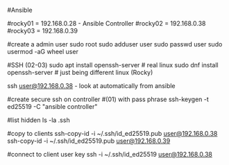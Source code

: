 #Ansible


#rocky01 = 192.168.0.28 - Ansible Controller 
#rocky02 = 192.168.0.38
#rocky03 = 192.168.0.39


#create a admin user
sudo root
sudo adduser user
sudo passwd user
sudo usermod -aG wheel user


#SSH (02-03)
sudo apt install openssh-server # real linux
sudo dnf install openssh-server # just being different linux (Rocky)


ssh user@192.168.0.38 - look at automatically from ansible

#create secure ssh on controller
#(01) with pass phrase
ssh-keygen -t ed25519 -C "ansible controller"

#list hidden
ls -la .ssh

#copy to clients
ssh-copy-id -i ~/.ssh/id_ed25519.pub user@192.168.0.38
ssh-copy-id -i ~/.ssh/id_ed25519.pub user@192.168.0.39

#connect to client user key
ssh -i ~/.ssh/id_ed25519 user@192.168.0.38













